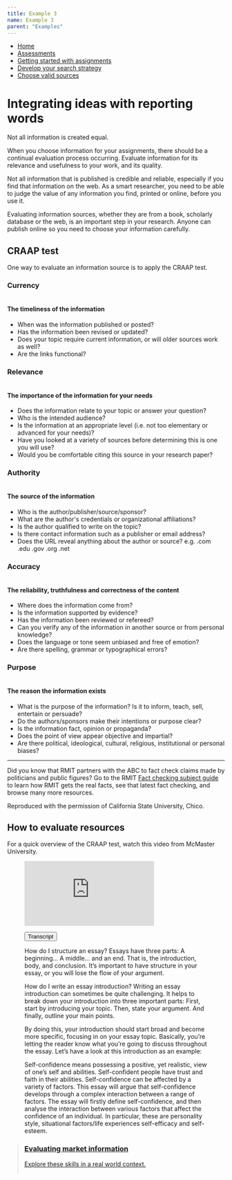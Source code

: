 ```yaml
---
title: Example 3
name: Example 3
parent: "Examples"
---
```

<ul class="breadcrumbs">
	<li><a href="/design-system/" tabindex="-1">Home</a></li>
	<li><a href="" tabindex="-1">Assessments</a></li>
	<li><a href="" tabindex="-1">Getting started with assignments</a></li>
	<li><a href="" tabindex="-1">Develop your search strategy</a></li>
	<li><a href="" tabindex="-1">Choose valid sources</a></li>
</ul>
<a id="main-content"></a>
<h1 class="margin-top-zero">Integrating ideas with reporting words</h1>
<p class="lead">Not all information is created equal.</p>
<p>When you choose information for your assignments, there should be a continual evaluation process occurring. Evaluate information for its relevance and usefulness to your work, and its quality.</p>
<p>Not all information that is published is credible and reliable, especially if you find that information on the web. As a smart researcher, you need to be able to judge the value of any information you find, printed or online, before you use it.</p>
<p>Evaluating information sources, whether they are from a book, scholarly database or the web, is an important step in your research. Anyone can publish online so you need to choose your information carefully.</p>
<h2>CRAAP test</h2>
<p>One way to evaluate an information source is to apply the CRAAP test.</p>
<h3>Currency</h3>
<figure class="float-right hide-sm image-sm">
    <img alt="" src="https://learninglab.rmit.edu.au/sites/default/files/01_craap_currency.png" />
</figure>
<h4 class="margin-top-sm">The timeliness of the information</h4>
<ul>
	<li>When was the information published or posted?</li>
	<li>Has the information been revised or updated?</li>
	<li>Does your topic require current information, or will older sources work as well?</li>
	<li>Are the links functional?</li>
</ul>
<h3>Relevance</h3>
<figure class="float-right hide-sm image-sm">
    <img alt="" src="https://learninglab.rmit.edu.au/sites/default/files/02_craap_relevance.png" />
</figure>
<h4 class="margin-top-sm">The importance of the information for your needs</h4>
<ul>
	<li>Does the information relate to your topic or answer your question?</li>
	<li>Who is the intended audience?</li>
	<li>Is the information at an appropriate level (i.e. not too elementary or advanced for your needs)?</li>
	<li>Have you looked at a variety of sources before determining this is one you will use?</li>
	<li>Would you be comfortable citing this source in your research paper?</li>
</ul>
<h3>Authority</h3>
<figure class="float-right hide-sm image-sm">
    <img alt="" src="https://learninglab.rmit.edu.au/sites/default/files/03_craap_authority.png" />
</figure>
<h4 class="margin-top-sm">The source of the information</h4>
<ul>
	<li>Who is the author/publisher/source/sponsor?</li>
	<li>What are the author's credentials or organizational affiliations?</li>
	<li>Is the author qualified to write on the topic?</li>
	<li>Is there contact information such as a publisher or email address?</li>
	<li>Does the URL reveal anything about the author or source? e.g. .com .edu .gov .org .net</li>
</ul>
<h3>Accuracy</h3>
<figure class="float-right hide-sm image-sm">
    <img alt="" src="https://learninglab.rmit.edu.au/sites/default/files/04_craap_accuracy.png">
</figure>
<h4 class="margin-top-sm">The reliability, truthfulness and correctness of the content</h4>
<ul>
	<li>Where does the information come from?</li>
	<li>Is the information supported by evidence?</li>
	<li>Has the information been reviewed or refereed?</li>
	<li>Can you verify any of the information in another source or from personal knowledge?</li>
	<li>Does the language or tone seem unbiased and free of emotion?</li>
	<li>Are there spelling, grammar or typographical errors?</li>
</ul>
<h3>Purpose</h3>
<figure class="float-right hide-sm image-sm">
    <img alt="" src="https://learninglab.rmit.edu.au/sites/default/files/05_craap_purpose.png">
</figure>
<h4 class="margin-top-sm">The reason the information exists</h4>
<ul>
	<li>What is the purpose of the information? Is it to inform, teach, sell, entertain or persuade?</li>
	<li>Do the authors/sponsors make their intentions or purpose clear?</li>
	<li>Is the information fact, opinion or propaganda?</li>
	<li>Does the point of view appear objective and impartial?</li>
	<li>Are there political, ideological, cultural, religious, institutional or personal biases?</li>
</ul>
<hr />
<p>Did you know that RMIT partners with the ABC to fact check claims made by politicians and public figures? Go to the RMIT <a href="https://rmit.libguides.com/factchecking" target="_blank">Fact checking subject guide</a> to learn how RMIT gets the real facts, see that latest fact checking, and browse many more resources.</p>
<p>Reproduced with the permission of California State University, Chico.</p>
<h2>How to evaluate resources</h2>
<p>For a quick overview of the CRAAP test, watch this video from McMaster University.</p>
<figure class="video">
    <div class="responsive-video"><iframe src="https://www.youtube.com/embed/_M1-aMCJHFg" frameborder="0" allowfullscreen=""></iframe></div>
<!-- START accordion item -->
<div class="accordion-item transcript">
    <p class="accordion-header" id="Transcript-headingTwo">
      <button class="accordion-button collapsed" type="button" data-bs-toggle="collapse" data-bs-target="#Transcript-collapseTwo" aria-expanded="false" aria-controls="Transcript-collapseTwo">
        Transcript
      </button>
    </p>
    <div id="Transcript-collapseTwo" class="accordion-collapse collapse" aria-labelledby="Transcript-headingTwo">
      <div class="accordion-body">
<p>How do I structure an essay? Essays have three parts: A beginning... A middle... and an end. That is, the introduction, body, and conclusion. It’s important to have structure in your essay, or you will lose the flow of your argument.</p>
<p>How do I write an essay introduction? Writing an essay introduction can sometimes be quite challenging. It helps to break down your introduction into three important parts: First, start by introducing your topic. Then, state your argument. And finally, outline your main points.</p>
<p>By doing this, your introduction should start broad and become more specific, focusing in on your essay topic. Basically, you’re letting the reader know what you’re going to discuss throughout the essay. Let’s have a look at this introduction as an example:</p>
<p>Self-confidence means possessing a positive, yet realistic, view of one’s self and abilities. Self-confident people have trust and faith in their abilities. Self-confidence can be affected by a variety of factors. This essay will argue that self-confidence develops through a complex interaction between a range of factors. The essay will firstly define self-confidence, and then analyse the interaction between various factors that affect the confidence of an individual. In particular, these are personality style, situational factors/life experiences self-efficacy and self-esteem.</p>
        </div>
      </div>
</div>
<!-- END accordion item -->
</figure>
<!-- END video -->
<blockquote class="link">
	<a href="../../visual/links">
        <div class="content">
            <h3>Evaluating market information</h3>
            <p>Explore these skills in a real world context.</p>
        </div>
        <div class="icon-wrap"><img src="../../images/icon-llcc-large.svg" alt="" /></div>
    </a>
</blockquote>
<!-- END blockquote -->